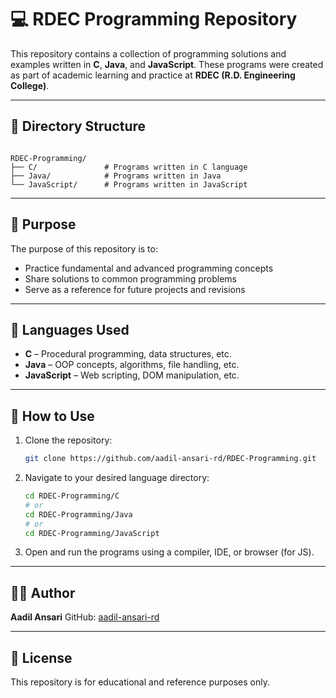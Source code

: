
# 💻 RDEC Programming Repository

This repository contains a collection of programming solutions and examples written in **C**, **Java**, and **JavaScript**. These programs were created as part of academic learning and practice at **RDEC (R.D. Engineering College)**.

---

## 📂 Directory Structure

```

RDEC-Programming/
├── C/               # Programs written in C language
├── Java/            # Programs written in Java
└── JavaScript/      # Programs written in JavaScript

````

---

## 📌 Purpose

The purpose of this repository is to:

- Practice fundamental and advanced programming concepts
- Share solutions to common programming problems
- Serve as a reference for future projects and revisions

---

## 🧰 Languages Used

- **C** – Procedural programming, data structures, etc.
- **Java** – OOP concepts, algorithms, file handling, etc.
- **JavaScript** – Web scripting, DOM manipulation, etc.

---

## 🚀 How to Use

1. Clone the repository:
   ```bash
   git clone https://github.com/aadil-ansari-rd/RDEC-Programming.git
   ````

2. Navigate to your desired language directory:

   ```bash
   cd RDEC-Programming/C
   # or
   cd RDEC-Programming/Java
   # or
   cd RDEC-Programming/JavaScript
   ```

3. Open and run the programs using a compiler, IDE, or browser (for JS).

---

## 🙋‍♂️ Author

**Aadil Ansari**
GitHub: [aadil-ansari-rd](https://github.com/aadil-ansari-rd)

---

## 📄 License

This repository is for educational and reference purposes only.


